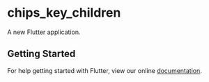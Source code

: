 # chips_key_children

A new Flutter application.

## Getting Started

For help getting started with Flutter, view our online
[documentation](https://flutter.io/).
